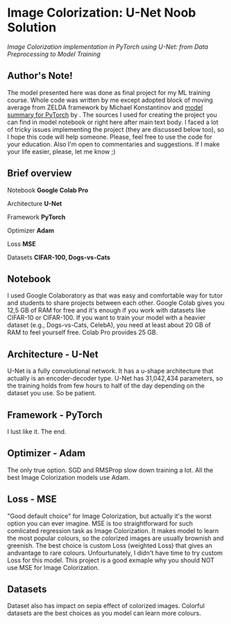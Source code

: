 # Image Colorization: U-Net Noob Solution
<i> Image Colorization implementation in PyTorch using U-Net: from Data Preprocessing to Model Training </i>


## Author's Note!
The model presented here was done as final project for my ML training course. Whole code was written by me except adopted block of moving average from ZELDA framework by Michael Konstantinov and [model summary for PyTorch](https://github.com/pytorch/pytorch/issues/2001#issuecomment-405675488) by . 
The sources I used for creating the project you can find in model notebook or right here after main text body. 
I faced a lot of tricky issues implementing the project (they are discussed below too), so I hope this code will help someone. 
Please, feel free to use the code for your education. Also I'm open to commentaries and suggestions. 
If I make your life easier, please, let me know ;)


## Brief overview 
<p> Notebook <b>Google Colab Pro</b> </p>
<p> Architecture <b>U-Net</b> </p>
<p> Framework <b>PyTorch</b> </p>
<p> Optimizer <b>Adam</b> </p>
<p> Loss <b>MSE</b> </p>
<p> Datasets <b>CIFAR-100, Dogs-vs-Cats</b> </p>


## Notebook
<p> 
I used Google Colaboratory as that was easy and comfortable way for tutor and students to share projects between each other. 
Google Colab gives you 12,5 GB of RAM for free and it's enough if you work with datasets like CIFAR-10 or CIFAR-100. If you want to train your model with a heavier dataset (e.g., Dogs-vs-Cats, CelebA), you need at least about 20 GB of RAM to feel yourself free. Colab Pro provides 25 GB. 
</p> 

## Architecture - U-Net
<p> 
U-Net is a fully convolutional network. It has a u-shape architecture that actually is an encoder-decoder type. U-Net has 31,042,434 parameters, so the training holds from few hours to half of the day depending on the dataset you use. So be patient. 
</p> 

## Framework - PyTorch
<p> 
I lust like it. The end. 
</p> 

## Optimizer - Adam
<p> 
The only true option. SGD and RMSProp slow down training a lot. All the best Image Colorization models use Adam. 
</p> 

## Loss - MSE
<p> 
"Good default choice" for Image Colorization, but actually it's the worst option you can ever imagine. MSE is too straightforward for such comlicated regression task as Image Colorization. It makes model to learn the most popular colours, so the colorized images are usually brownish and greenish. The best choice is custom Loss (weighted Loss) that gives an andvantage to rare colours. Unfourtunately, I didn't have time to try custom Loss for this model. This project is a good exmaple why you should NOT use MSE for Image Colorization.
</p> 

## Datasets
<p> 
Dataset also has impact on sepia effect of colorized images. Colorful datasets are the best choices as you model can learn more colours. 
</p> 
